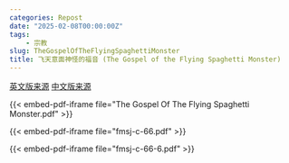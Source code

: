 ```yaml
---
categories: Repost
date: "2025-02-08T00:00:00Z"
tags:
    - 宗教
slug: TheGospelOfTheFlyingSpaghettiMonster
title: 飞天意面神怪的福音 (The Gospel of the Flying Spaghetti Monster)
---
```


[英文版来源](https://archive.org/details/TheGospelOfTheFlyingSpaghettiMonster) [中文版来源](https://web.archive.org/web/20170916114400/https://www.guokr.com/post/260407/)

{{< embed-pdf-iframe file="The Gospel Of The Flying Spaghetti Monster.pdf" >}}

{{< embed-pdf-iframe file="fmsj-c-66.pdf" >}}

{{< embed-pdf-iframe file="fmsj-c-66-6.pdf" >}}
